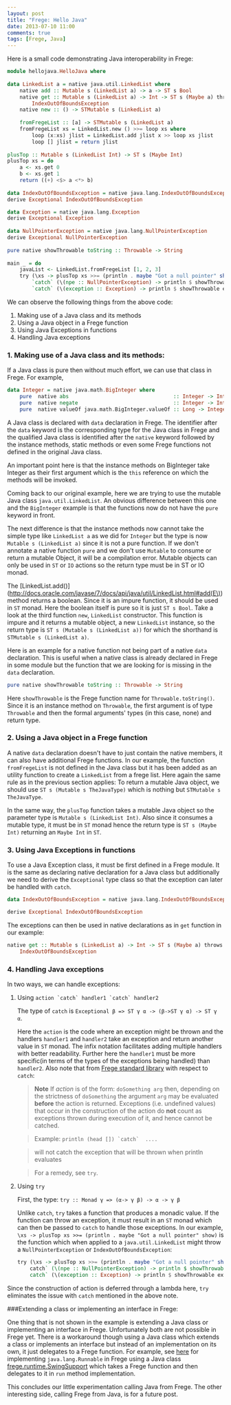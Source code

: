 ```yaml
---
layout: post
title: "Frege: Hello Java"
date: 2013-07-10 11:00
comments: true
tags: [Frege, Java]
---
```


Here is a small code demonstrating Java interoperability in Frege:

```haskell
module hellojava.HelloJava where
 
data LinkedList a = native java.util.LinkedList where
    native add :: Mutable s (LinkedList a) -> a -> ST s Bool
    native get :: Mutable s (LinkedList a) -> Int -> ST s (Maybe a) throws
        IndexOutOfBoundsException
    native new :: () -> STMutable s (LinkedList a)
    
    fromFregeList :: [a] -> STMutable s (LinkedList a)
    fromFregeList xs = LinkedList.new () >>= loop xs where
        loop (x:xs) jlist = LinkedList.add jlist x >> loop xs jlist
        loop [] jlist = return jlist
        
plusTop :: Mutable s (LinkedList Int) -> ST s (Maybe Int)
plusTop xs = do
    a <- xs.get 0
    b <- xs.get 1
    return ((+) <$> a <*> b)
 
data IndexOutOfBoundsException = native java.lang.IndexOutOfBoundsException
derive Exceptional IndexOutOfBoundsException

data Exception = native java.lang.Exception
derive Exceptional Exception
 
data NullPointerException = native java.lang.NullPointerException
derive Exceptional NullPointerException
 
pure native showThrowable toString :: Throwable -> String
 
main _ = do
    javaList <- LinkedList.fromFregeList [1, 2, 3]
    try (\xs -> plusTop xs >>= (println . maybe "Got a null pointer" show)) javaList 
        `catch` (\(npe :: NullPointerException) -> println $ showThrowable npe)
        `catch` (\(exception :: Exception) -> println $ showThrowable exception)
```

We can observe the following things from the above code:

1. Making use of a Java class and its methods
2. Using a Java object in a Frege function
3. Using Java Exceptions in functions
4. Handling Java exceptions

### 1. Making use of a Java class and its methods:

If a Java class is pure then without much effort, we can use that class in Frege. For example,

```haskell
data Integer = native java.math.BigInteger where
    pure  native abs                                  :: Integer -> Integer
    pure  native negate                               :: Integer -> Integer
    pure  native valueOf java.math.BigInteger.valueOf :: Long -> Integer
```

A Java class is declared with `data` declaration in Frege. The identifier after the `data` keyword
is the corresponding type for the Java class in Frege and the qualified Java class is identified after the `native`
keyword followed by the instance methods, static methods or even some Frege functions not defined in the
original Java class.

An important point here is that the instance methods on BigInteger take Integer as their
first argument which is the `this` reference on which the methods will be invoked.

Coming back to our original example, here 
we are trying to use the mutable Java class `java.util.LinkedList`.
An obvious difference between this one and the `BigInteger` example is that the 
functions now do not have the `pure` keyword in front.

The next difference is that the instance methods now cannot take the simple type like `LinkedList a` as we did for
`Integer` but the type is now `Mutable s (LinkedList a)` since it is not a pure function.
If we don't annotate a native function `pure` and we don't use `Mutable` to consume or return a mutable Object, it will be a 
compilation error. Mutable objects can only be used in `ST` or `IO` actions so the return type 
must be in ST or IO monad.

The [LinkedList.add()](http://docs.oracle.com/javase/7/docs/api/java/util/LinkedList.html#add(E\)) method returns a boolean. Since
it is an impure function, it should be used in `ST` monad. Here the boolean itself is pure so it is just `ST s Bool`.
Take a look at the third function `new`, `LinkedList` constructor. This function is impure and it returns
a mutable object, a new `LinkedList` instance, so the return type is `ST s (Mutable s (LinkedList a))` for which the shorthand is `STMutable s (LinkedList a)`.

Here is an example for a native function not being part of a native
`data` declaration. This is useful when a native class is already
declared in Frege in some module but the function that we are looking
for is missing in the `data` declaration.

```haskell
pure native showThrowable toString :: Throwable -> String
```

Here `showThrowable` is the Frege function name for `Throwable.toString()`. Since it is an
instance method on `Throwable`, the first argument is of type
`Throwable` and then the formal arguments' types (in this case, none) and return type.

### 2. Using a Java object in a Frege function

A native `data` declaration doesn't have to just contain the native members, it can also have
additional Frege functions. 
In our example, the function `fromFregeList` is not defined in
the Java class but it has been added as an utility function to create a `LinkedList` from a frege list.
Here again the same rule as in the previous section applies: To return a mutable Java object, 
we should use `ST s (Mutable s TheJavaType)` which is nothing but `STMutable s TheJavaType`.

In the same way, the `plusTop` function takes a mutable Java object so the parameter type is
`Mutable s (LinkedList Int)`. Also since it consumes a mutable type, it must be in `ST` monad hence 
the return type is `ST s (Maybe Int)` returning an `Maybe Int` in `ST`.

### 3. Using Java Exceptions in functions

To use a Java Exception class, it must be first defined in a Frege
module. It is the same as declaring native declaration for a Java class but 
additionally we need to derive the `Exceptional` type class so that the exception can later be handled with
`catch`.

```haskell
data IndexOutOfBoundsException = native java.lang.IndexOutOfBoundsException

derive Exceptional IndexOutOfBoundsException
```

The exceptions can then be used in native declarations as in `get` function in our example:

```haskell
native get :: Mutable s (LinkedList a) -> Int -> ST s (Maybe a) throws
    IndexOutOfBoundsException
```

### 4. Handling Java exceptions

In two ways, we can handle exceptions:

1.  Using ``action `catch` handler1 `catch` handler2``

    The type of `catch` is `Exceptional β => ST γ α -> (β->ST γ α) -> ST γ α`.

    Here the `action` is the code where an exception might be thrown
    and the handlers `handler1` and `handler2` take an exception and
    return another value in `ST` monad. The infix notation facilitates
    adding multiple handlers with better readability. Further here the
    `handler1` must be more specific(in terms of the types of the
    exceptions being handled) than `handler2`. Also note that from [Frege standard library](https://github.com/Frege/frege/blob/master/frege/prelude/PreludeIO.fr#L116) with respect to `catch`:

    > **Note** If *action* is of the form:
       `doSomething arg`
    > then, depending on the strictness of `doSomething` the argument `arg` may be evaluated
    **before** the action is returned. Exceptions (i.e. undefined values) 
    that occur in the construction of the action do **not** count as 
    exceptions thrown during execution of it, and hence cannot be catched.
    
    > Example:
    ``println (head []) `catch`  ....``
    
    > will not catch the exception that will be thrown when println evaluates
    
    > For a remedy, see `try`.

2.  Using `try`

    First, the type: `try :: Monad γ => (α-> γ β) -> α -> γ β`


    Unlike `catch`, `try` takes a function that produces a monadic value. If
    the function can throw an exception, it must result in an `ST`
    monad which can then be passed to `catch` to handle those
    exceptions. In our example, `\xs -> plusTop xs >>= (println . maybe "Got a null pointer"
    show)` is the function which when applied to a
    `java.util.LinkedList` might throw a `NullPointerException` or
    `IndexOutOfBoundsException`:
    
    ```haskell
    try (\xs -> plusTop xs >>= (println . maybe "Got a null pointer" show)) javaList
        catch` (\(npe :: NullPointerException) -> println $ showThrowable npe)
        catch` (\(exception :: Exception) -> println $ showThrowable exception)
    ```

Since the construction of action is deferred through a lambda
here, `try` eliminates the issue with `catch` mentioned in the above note.

###Extending a class or implementing an interface in Frege:

One thing that is not shown in the example is extending a Java class
or implementing an interface in Frege. Unfortunately both are not possible in Frege
yet. There is a workaround though using a Java class which extends a
class or implements an interface but instead of an implementation on
its own, it just delegates to a Frege function. For example, see
[here](https://github.com/Frege/frege/blob/master/frege/java/Lang.fr#L89)
for implementing `java.lang.Runnable` in Frege using a Java class
[frege.runtime.SwingSupport](https://github.com/Frege/frege/blob/master/frege/runtime/SwingSupport.java#L56) which takes a Frege function and then
delegates to it in `run` method implementation.


This concludes our little experimentation calling Java from Frege. The
other interesting side, calling Frege from Java, is for a
future post.
